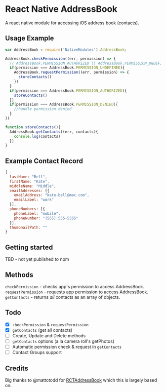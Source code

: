 # React Native AddressBook

A react native module for accessing iOS address book (contacts).

## Usage Example
```js
var AddressBook = require('NativeModules').AddressBook;

AddressBook.checkPermission((err, permission) => {
  // AddressBook.PERMISSION_AUTHORIZED || AddressBook.PERMISSION_UNDEFINED || AddressBook.PERMISSION_DENIED
  if(permission === AddressBook.PERMISSION_UNDEFINED){
    AddressBook.requestPermission((err, permission) => {
      storeContacts()
    })
  }
  if(permission === AddressBook.PERMISSION_AUTHORIZED){
    storeContacts()
  })
  if(permission === AddressBook.PERMISSION_DENIED){
    //handle permission denied
  }
})

function storeContacts(){
  AddressBook.getContacts((err, contacts){
    console.log(contacts)
  })
}
```

## Example Contact Record
```js
{
  lastName: "Bell",
  firstName: "Kate",
  middleName: "Middle",
  emailAddresses: [{
    emailAddress: "kate-bell@mac.com",
    emailLabel: "work"
  }],
  phoneNumbers: [{
    phoneLabel: "mobile",
    phoneNumber: "(555) 555-5555"
  }],
  thumbnailPath: ""
}
```

## Getting started
TBD - not yet published to npm

## Methods
`checkPermission` - checks app's permission to access AddressBook.
`requestPermission` - requests app permission to access AddressBook.
`getContacts` - returns *all* contacts as an array of objects.

## Todo
- [x] `checkPermission` & `requestPermission`
- [x] `getContacts` (get all contacts)
- [ ] Create, Update and Delete methods
- [ ] `getContacts` options (a la camera roll's getPhotos)
- [ ] Automatic permission check & request in `getContacts`
- [ ] Contact Groups support

## Credits
Big thanks to @mattotodd for [RCTAddressBook](https://github.com/mattotodd/react-native-addressbook-ios) which this is largely based on.
